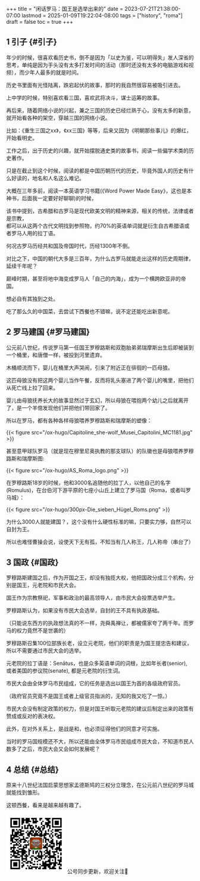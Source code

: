 +++
title = "闲话罗马：国王是选举出来的"
date = 2023-07-21T21:38:00-07:00
lastmod = 2025-01-09T19:22:04-08:00
tags = ["history", "roma"]
draft = false
toc = true
+++

## <span class="section-num">1</span> 引子 {#引子}

年少的时候，很喜欢看历史书，倒不是因为「以史为鉴，可以明得失」发人深省的思考，单纯是因为手头没有太多打发时间的活动（那时还没有太多的电脑游戏和视频），而少年人最多的就是时间。 <br/>

历史书里面有光怪陆离，跌宕起伏的故事，那时的我自然很容易被吸引进去。 <br/>

上中学的时候，特别喜欢看三国，喜欢武将决斗，谋士运筹的故事。 <br/>

再后来，随着网络小说的兴起，兼之三国的历史已经烂熟于心，没有太多的新意，就开始看各种的架空，穿越三国的网络小说。 <br/>

比如：《重生三国之xx》，《xx三国》等等，后来又因为《明朝那些事儿》的爆红，开始看明史。 <br/>

工作之后，出于历史的兴趣，就开始摆脱通史类的故事书，阅读一些偏学术类的历史著作。 <br/>

只是在截止到这个时候，阅读的都是中国历朝历代的历史，毕竟外国人的历史有什么好读的，地名和人名这么难记。 <br/>

大概在三年多前，阅读一本英语学习书籍(《Word Power Made Easy》，这也是本神书，后面我一定要好好聊聊)的时候， <br/>

该书中提到，古希腊和古罗马是现代欧美文明的精神来源，相关的传统，法律或者是宗教， <br/>
都可以从这两个古代文明找到参照物，约70%的英语单词就是衍生自古希腊语或者罗马人用的拉丁语。 <br/>

何况古罗马历经共和国及帝国时代，历经1300年不倒。 <br/>

对比之下，中国的朝代大多是三百年，为什么古罗马就能走出这样的历史周期律，延续千年呢？ <br/>

巅峰时期，甚至将地中海变成罗马人「自己的内海」，成为一个横跨欧亚非的帝国。 <br/>

想必自有其独到之处。 <br/>

吃了那么久的中国菜，去尝试下西餐也不错嘛，说不定还能吃出新意呢。 <br/>


## <span class="section-num">2</span> 罗马建国 {#罗马建国}

公元前八世纪，传说罗马第一任国王罗穆路斯和双胞胎弟弟瑞摩斯出生后即被装到一个桶里，和唐僧一样，被投到河里遗弃。 <br/>

木桶顺流而下，婴儿在桶里大声哭闹，引来了附近正在徘徊的一匹母狼。 <br/>

这匹母狼没有把这两个婴儿当作午餐，反而将乳头塞进了两个婴儿的嘴里，把他们从死亡线上拉了回来。 <br/>

婴儿由母狼抚养长大的故事显然过于玄幻，所以母狼在喂抱两个幼儿之后就离开了，是一个羊倌发现他们并把他们带回家了。 <br/>

所以在罗马，都有各种各样母狼喂养罗穆路斯和瑞摩斯的塑像： <br/>

{{< figure src="/ox-hugo/Capitoline_she-wolf_Musei_Capitolini_MC1181.jpg" >}} <br/>

甚至意甲球队罗马（就是现在穆里尼奥执教的那支球队）的队徽也是母狼喂养罗穆路斯和瑞摩斯图: <br/>

{{< figure src="/ox-hugo/AS_Roma_logo.png" >}} <br/>

在罗穆路斯18岁的时候，他和3000名追随他的拉丁人，以他自己的名字(Romulus)，在台伯河下游平原的七座小山丘上建立了罗马国（Roma，或者叫罗马城）： <br/>

{{< figure src="/ox-hugo/300px-Die_sieben_Hügel_Roms.png" >}} <br/>

为什么3000人就能建国？，这个没有什么硬性标准的嘛，只要实力够，自然可以自封为王。 <br/>

所以也难怪曹操会说，设使天下无有孤，不知当有几人称王，几人称帝（串台了） <br/>


## <span class="section-num">3</span> 国政 {#国政}

罗穆路斯建国之后，作为开国之王，却没有独揽大权，他把国政分成三个机构，分别是国王，元老院和市民大会。 <br/>

国王作为宗教祭祀，军事和政治的最高领导人，由市民大会投票选举产生。 <br/>

罗穆路斯认为，如果没有市民大会选举，自封的王不具有执政基础。 <br/>

（只能说东西方的执政想法真的不一样，尧舜禹禅让，都被儒家夸了两千年。而罗马的权力竟然不是世袭的） <br/>

罗穆路斯召集100位部族长老，设立元老院，他们的职责是为国王提忠告和建议，所以不需要通过市民大会的选举。 <br/>

元老院的拉丁语是：Senātus，也是众多英语单词的词根，比如年长者(senior), 或者美国的参议院(senate), 都是元老院的衍生词。 <br/>

市民大会由全体罗马市民组成，它的任务是选出以国王为首的各级政府官员。 <br/>

（政府官员究竟不是国王或者上级官员指派的，无知的我又吃了一惊。） <br/>

市民大会没有制定政策的权力，但是对国王听取元老院的建议后制定出来的政策有赞成或反对的表决权。 <br/>

此外，在对外关系上，是战是和，也必须征得他们的同意才可实施。 <br/>

当时的罗马国规模还不大，所以还能由全体罗马市民组成市民大会，不知道市民人数多了之后，市民大会又会如何发展呢？ <br/>


## <span class="section-num">4</span> 总结 {#总结}

原来十八世纪法国启蒙思想家孟德斯鸠的三权分立理念，在公元前八世纪的罗马城就能找到雏形。 <br/>

这顿西餐，看来是越来越有趣了。 <br/>


<div center class="qr-container">
<img src="/ox-hugo/qrcode_gh_e06d750e626f_1.jpg" alt="qrcode_gh_e06d750e626f_1.jpg" width="160px" height="160px" center="t" class="qr-container" />
公号同步更新，欢迎关注👻
</div>

